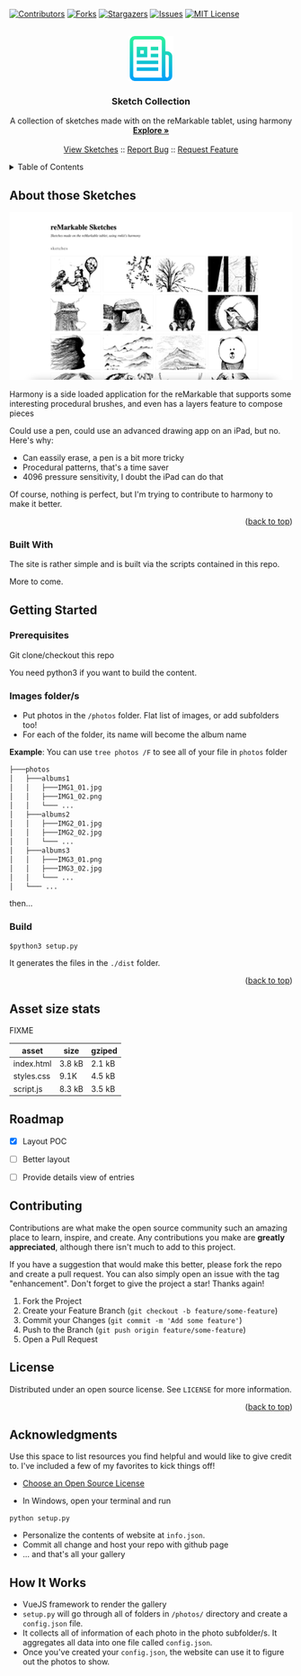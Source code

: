 <a name="readme-top"></a>

<!-- PROJECT SHIELDS -->
[![Contributors][contributors-shield]][contributors-url]
[![Forks][forks-shield]][forks-url]
[![Stargazers][stars-shield]][stars-url]
[![Issues][issues-shield]][issues-url]
[![MIT License][license-shield]][license-url]


<!-- PROJECT LOGO -->
<br />
<div align="center">
  <img src="images/logo.png" alt="Logo" width="80" height="80">

  <h3 align="center">Sketch Collection</h3>

  <p align="center">
    A collection of sketches made with on the reMarkable tablet, using harmony
    <br />
    <a href="https://github.com/hirako2000/remarkable-harmony-sketches/#about-those-sketches"><strong>Explore »</strong></a>
    <br />
    <br />
    <a href="https://remarkable-harmony-sketches.surge.sh">View Sketches</a>
    ::
    <a href="https://github.com/hirako2000/remarkable-harmony-sketches/issues">Report Bug</a>
    ::
    <a href="https://github.com/hirako2000/remarkable-harmony-sketches/issues">Request Feature</a>
  </p>
</div>


<!-- TABLE OF CONTENTS -->
<details>
  <summary>Table of Contents</summary>
  <ol>
    <li>
      <a href="#about-those-sketches">About</a>
      <ul>
        <li><a href="#built-with">Built With</a></li>
      </ul>
    </li>
    <li>
      <a href="#getting-started">Getting Started</a>
      <ul>
        <li><a href="#prerequisites">Prerequisites</a></li>
        <li><a href="#dev-server">Images folder/s</a></li>
        <li><a href="#build">Build</a></li>
      </ul>
    </li>
    <li><a href="#asset-size-stats">size stats</a></li>
    <li><a href="#roadmap">Roadmap</a></li>
    <li><a href="#contributing">Contributing</a></li>
    <li><a href="#license">License</a></li>
    <li><a href="#acknowledgments">Acknowledgments</a></li>
  </ol>
</details>


<!-- ABOUT THE PROJECT -->
## About those Sketches

[![Product Name Screen Shot][product-screenshot]](https://remarkable-harmony-sketches.surge.sh)

Harmony is a side loaded application for the reMarkable that supports some interesting procedural brushes, and even has a layers feature to compose pieces

Could use a pen, could use an advanced drawing app on an iPad, but no. Here's why:
* Can eassily erase, a pen is a bit more tricky
* Procedural patterns, that's a time saver
* 4096 pressure sensitivity, I doubt the iPad can do that

Of course, nothing is perfect, but I'm trying to contribute to harmony to make it better.

<p align="right">(<a href="#readme-top">back to top</a>)</p>

### Built With

The site is rather simple and is built via the scripts contained in this repo.

More to come.

<!-- GETTING STARTED -->
## Getting Started

### Prerequisites

Git clone/checkout this repo

You need python3 if you want to build the content. 

### Images folder/s

- Put photos in the `/photos` folder. Flat list of images, or add subfolders too!
- For each of the folder, its name will become the album name

**Example**: You can use `tree photos /F` to see all of your file in `photos` folder
```
├───photos
│   ├───albums1
│   │   ├───IMG1_01.jpg
│   │   ├───IMG1_02.png
│   │   └─── ...
│   ├───albums2
│   │   ├───IMG2_01.jpg
│   │   ├───IMG2_02.jpg
│   │   └─── ...
│   ├───albums3
│   │   ├───IMG3_01.png
│   │   ├───IMG3_02.jpg
│   │   └─── ...
│   └─── ...
```

then...

### Build

```
$python3 setup.py
```

It generates the files in the `./dist` folder.
  

<p align="right">(<a href="#readme-top">back to top</a>)</p>


## Asset size stats

FIXME

| asset      | size   | gziped |
| ---------- | ------ | ------ |
| index.html | 3.8 kB | 2.1 kB |
| styles.css | 9.1K   | 4.5 kB |
| script.js  | 8.3 kB | 3.5 kB |
	
## Roadmap

- [x] Layout POC
- [ ] Better layout
- [ ] Provide details view of entries


## Contributing

Contributions are what make the open source community such an amazing place to learn, inspire, and create. Any contributions you make are **greatly appreciated**, although there isn't much to add to this project.

If you have a suggestion that would make this better, please fork the repo and create a pull request. You can also simply open an issue with the tag "enhancement".
Don't forget to give the project a star! Thanks again!

1. Fork the Project
2. Create your Feature Branch (`git checkout -b feature/some-feature`)
3. Commit your Changes (`git commit -m 'Add some feature'`)
4. Push to the Branch (`git push origin feature/some-feature`)
5. Open a Pull Request

## License

Distributed under an open source license. See `LICENSE` for more information.

<p align="right">(<a href="#readme-top">back to top</a>)</p>

## Acknowledgments

Use this space to list resources you find helpful and would like to give credit to. I've included a few of my favorites to kick things off!

* [Choose an Open Source License](https://choosealicense.com)

[contributors-shield]: https://img.shields.io/github/contributors/hirako2000/remarkable-harmony-sketches.svg?style=for-the-badge
[contributors-url]: https://github.com/hirako2000/remarkable-harmony-sketches/graphs/contributors
[forks-shield]: https://img.shields.io/github/forks/hirako2000/remarkable-harmony-sketches.svg?style=for-the-badge
[forks-url]: https://github.com/hirako2000/remarkable-harmony-sketches/network/members
[stars-shield]: https://img.shields.io/github/stars/hirako2000/remarkable-harmony-sketches.svg?style=for-the-badge
[stars-url]: https://github.com/hirako2000/remarkable-harmony-sketches/stargazers
[issues-shield]: https://img.shields.io/github/issues/hirako2000/remarkable-harmony-sketches.svg?style=for-the-badge
[issues-url]: https://github.com/hirako2000/remarkable-harmony-sketches/issues
[license-shield]: https://img.shields.io/github/license/hirako2000/remarkable-harmony-sketches.svg?style=for-the-badge
[license-url]: https://github.com/hirako2000/remarkable-harmony-sketches/blob/main/LICENSE.txt
[product-screenshot]: images/screenshot.png



- In Windows, open your terminal and run
```
python setup.py
```
- Personalize the contents of website at `info.json`.
- Commit all change and host your repo with github page
- ... and that's all your gallery

## How It Works

- VueJS framework to render the gallery
- `setup.py` will go through all of folders in `/photos/` directory and create a `config.json` file.
- It collects all of information of each photo in the photo subfolder/s. It aggregates all data into one file called `config.json`.
- Once you've created your `config.json`, the website can use it to figure out the photos to show.
